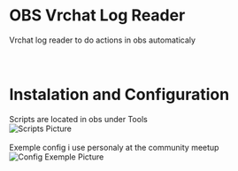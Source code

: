 # OBS Vrchat Log Reader<br/>
Vrchat log reader to do actions in obs automaticaly<br/>
<br/>
<br/>
# Instalation and Configuration<br/>
Scripts are located in obs under Tools<br/>
![Scripts Picture](https://github.com/nosjo/obs-vrchat-log-reader/assets/1345887/88b2d385-14af-467b-a700-f5690d0c6628)
<br/>
<br/>
Exemple config i use personaly at the community meetup<br/>
![Config Exemple Picture](https://github.com/nosjo/obs-vrchat-log-reader/assets/1345887/0145ce43-6698-4a14-ab44-4e031ccac0ee)
<br/>
